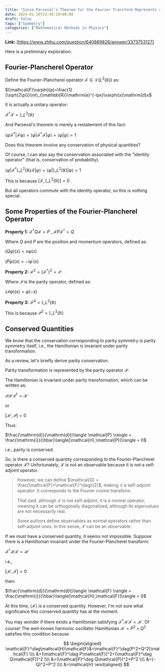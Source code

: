 ```yaml
---
title: "Since Parseval's Theorem for the Fourier Transform Represents a Conservation Law, What Symmetry Corresponds to It?"
date: 2024-01-26T23:49:29+08:00
draft: false
tags: ["Symmetry"]
categories: ["Mathematical Methods in Physics"]
---
```


**Link:** [https://www.zhihu.com/question/640869828/answer/3373753127]

Here is a preliminary exploration.

## Fourier-Plancherel Operator
Define the Fourier-Plancherel operator $\mathcal{F} \in \mathcal{L}(L^2(\mathbb{R}))$ as:

$(\mathcal{F}\varphi)(p)=\frac{1}{\sqrt{2\pi}}\int\_{\mathbb{R}}\mathrm{e}^{-ipx}\varphi(x)\mathrm{d}x$ 

It is actually a unitary operator:

$\mathcal{F}^\dag\mathcal{F}=\mathbb{I}\_{L^2(\mathbb{R})}$ 

And Parseval's theorem is merely a restatement of this fact:

$\langle\varphi \mathcal{F}^\dag|\mathcal{F\varphi}\rangle=\langle\varphi|\mathcal{F}^\dag\mathcal{F}|\varphi\rangle=\langle\varphi|\varphi\rangle=1$ 

Does this theorem involve any conservation of physical quantities?

Of course, I can also say the conservation associated with the "identity operator" (that is, conservation of probability).

$\langle\varphi|\mathcal{F}^\dag\mathbb{I}\_{L^2(\mathbb{R})}\mathcal{F}|\varphi\rangle=\langle\varphi|\mathbb{I}\_{L^2(\mathbb{R})}|\varphi\rangle=1$ 

This is because $[\mathcal{F},\mathbb{I}\_{L^2(\mathbb{R})}]=0$ .

But all operators commute with the identity operator, so this is nothing special.

## Some Properties of the Fourier-Plancherel Operator
**Property 1:** $\mathcal{F}^\dag Q\mathcal{F} = P$ , $\mathcal{F}P\mathcal{F}^\dag  = Q$

Where $Q$ and $P$ are the position and momentum operators, defined as:

$(Q\varphi)(x)=x\varphi(x)$ 

$(P\varphi)(x) = -\mathrm{i}\varphi^\prime(x)$ 

**Property 2:** $\mathcal{F}^2=(\mathcal{F}^*)^2=\mathcal{P}$ 

Where $\mathcal{P}$ is the parity operator, defined as:

$(\mathcal{P}\varphi)(x)=\varphi(-x)$ 

**Property 3:** $\mathcal{F}^4=\mathbb{I}\_{L^2(\mathbb{R})}$ 

This is because $\mathcal{P}^2=\mathbb{I}\_{L^2(\mathbb{R})}$ 

## Conserved Quantities
We know that the conservation corresponding to parity symmetry is parity symmetry itself, i.e., the Hamiltonian is invariant under parity transformation.

As a review, let's briefly derive parity conservation.

Parity transformation is represented by the parity operator $\mathcal{P}$.

The Hamiltonian is invariant under parity transformation, which can be written as:

$\mathcal{P}\mathcal{H}\mathcal{P}^\dag=\mathcal{H}$ 

or

$[\mathcal{H},\mathcal{P}]=0$ 

Thus:

$\frac{\mathrm{d}}{\mathrm{d}t}\langle \mathcal{P} \rangle = \frac{\mathrm{i}}{\hbar}\langle[\mathcal{H},\mathcal{P}]\rangle = 0$ 

i.e., parity is conserved.

So, is there a conserved quantity corresponding to the Fourier-Plancherel operator $\mathcal{F}$? Unfortunately, $\mathcal{F}$ is not an observable because it is not a self-adjoint operator.

> However, we can define $\mathcal{G} = \frac{\mathcal{F}+\mathcal{F}^\dag}{2}$, making $\mathcal{G}$ a self-adjoint operator. It corresponds to the Fourier cosine transform.  
>   
> That said, although $\mathcal{F}$ is not self-adjoint, it is a normal operator, meaning it can be orthogonally diagonalized, although its eigenvalues are not necessarily real.  
>   
> Some authors define observables as normal operators rather than self-adjoint ones. In this sense, $\mathcal{F}$ can be an observable.

If we must have a conserved quantity, it seems not impossible. Suppose there is a Hamiltonian invariant under the Fourier-Plancherel transform:

$\mathcal{F}^\dag\mathcal{H}\mathcal{F} = \mathcal{H}$ 

i.e.,

$[\mathcal{H},\mathcal{F}]=0$ 

then:

$\frac{\mathrm{d}}{\mathrm{d}t}\langle \mathcal{F} \rangle = \frac{\mathrm{i}}{\hbar}\langle[\mathcal{H},\mathcal{F}]\rangle = 0$ 

At this time, $\langle\mathcal{F}\rangle$ is a conserved quantity. However, I'm not sure what significance this conserved quantity has at the moment.

You may wonder if there exists a Hamiltonian satisfying $\mathcal{F}^\dag\mathcal{H}\mathcal{F} = \mathcal{H}$. Of course! The well-known harmonic oscillator Hamiltonian $\mathcal{H}=P^2+Q^2$ satisfies this condition because

$$
\begin{aligned} \mathcal{F}^\dag\mathcal{H}\mathcal{F}&=\mathcal{F}^\dag(P^2+Q^2)\mathcal{F} \\\\ 
&=(\mathcal{F}^\dag P\mathcal{F})^2+(\mathcal{F}^\dag Q\mathcal{F})^2 \\\\
&=(\mathcal{P}^\dag Q\mathcal{P})^2+P^2 \\\\
&=(-Q)^2+P^2 \\\\
&=\mathcal{H} \end{aligned}
$$ 

